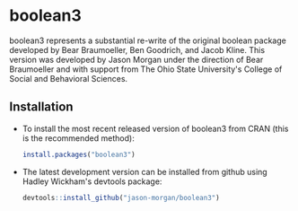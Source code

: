 boolean3
========

boolean3 represents a substantial re-write of the original boolean package
developed by Bear Braumoeller, Ben Goodrich, and Jacob Kline. This version was
developed by Jason Morgan under the direction of Bear Braumoeller and with
support from The Ohio State University's College of Social and Behavioral
Sciences.


Installation
------------

-   To install the most recent released version of boolean3 from CRAN (this is the
    recommended method):

    ``` r
    install.packages("boolean3")
    ```

-   The latest development version can be installed from github using Hadley
    Wickham's devtools package:

    ``` r
    devtools::install_github("jason-morgan/boolean3")
    ```
